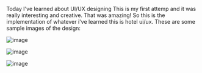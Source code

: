 Today I've learned about UI/UX designing This is my first attemp and it was really interesting and creative. That was amazing!
So this is the implementation of  whatever i've learned this is hotel ui/ux.
These are some sample images of the design:

![image](https://github.com/ShubhiGitCs/Full-Stack-Web-Development-Training/assets/115355877/8dcb0e18-b70e-494e-9cbf-1935ebf41091)


![image](https://github.com/ShubhiGitCs/Full-Stack-Web-Development-Training/assets/115355877/7d6a2b20-84fe-4bcf-aaaf-a0c0b7967eb7)


![image](https://github.com/ShubhiGitCs/Full-Stack-Web-Development-Training/assets/115355877/0a37ed16-ba94-4a2b-9688-479b3dab90b8)
